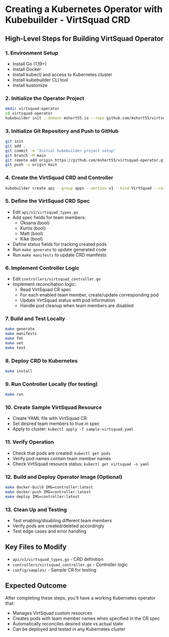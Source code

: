 # Creating a Kubernetes Operator with Kubebuilder - VirtSquad CRD

## High-Level Steps for Building VirtSquad Operator

### 1. Environment Setup
- Install Go (1.19+)
- Install Docker
- Install kubectl and access to Kubernetes cluster
- Install kubebuilder CLI tool
- Install kustomize

### 2. Initialize the Operator Project
```bash
mkdir virtsquad-operator
cd virtsquad-operator
kubebuilder init --domain mshort55.io --repo github.com/mshort55/virtsquad-operator
```

### 3. Initialize Git Repository and Push to GitHub
```bash
git init
git add .
git commit -m "Initial kubebuilder project setup"
git branch -M main
git remote add origin https://github.com/mshort55/virtsquad-operator.git
git push -u origin main
```

### 4. Create the VirtSquad CRD and Controller
```bash
kubebuilder create api --group apps --version v1 --kind VirtSquad --resource --controller
```

### 5. Define the VirtSquad CRD Spec
- Edit `api/v1/virtsquad_types.go`
- Add spec fields for team members:
  - Oksana (bool)
  - Kurtis (bool) 
  - Matt (bool)
  - Kike (bool)
- Define status fields for tracking created pods
- Run `make generate` to update generated code
- Run `make manifests` to update CRD manifests

### 6. Implement Controller Logic
- Edit `controllers/virtsquad_controller.go`
- Implement reconciliation logic:
  - Read VirtSquad CR spec
  - For each enabled team member, create/update corresponding pod
  - Update VirtSquad status with pod information
  - Handle pod cleanup when team members are disabled

### 7. Build and Test Locally
```bash
make generate
make manifests
make fmt
make vet
make test
```

### 8. Deploy CRD to Kubernetes
```bash
make install
```

### 9. Run Controller Locally (for testing)
```bash
make run
```

### 10. Create Sample VirtSquad Resource
- Create YAML file with VirtSquad CR
- Set desired team members to true in spec
- Apply to cluster: `kubectl apply -f sample-virtsquad.yaml`

### 11. Verify Operation
- Check that pods are created: `kubectl get pods`
- Verify pod names contain team member names
- Check VirtSquad resource status: `kubectl get virtsquad -o yaml`

### 12. Build and Deploy Operator Image (Optional)
```bash
make docker-build IMG=controller:latest
make docker-push IMG=controller:latest
make deploy IMG=controller:latest
```

### 13. Clean Up and Testing
- Test enabling/disabling different team members
- Verify pods are created/deleted accordingly
- Test edge cases and error handling

## Key Files to Modify
- `api/v1/virtsquad_types.go` - CRD definition
- `controllers/virtsquad_controller.go` - Controller logic
- `config/samples/` - Sample CR for testing

## Expected Outcome
After completing these steps, you'll have a working Kubernetes operator that:
- Manages VirtSquad custom resources
- Creates pods with team member names when specified in the CR spec
- Automatically reconciles desired state vs actual state
- Can be deployed and tested in any Kubernetes cluster